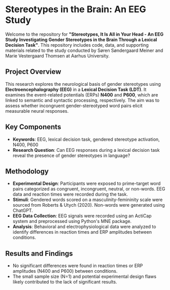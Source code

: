 # Stereotypes in the Brain: An EEG Study

Welcome to the repository for **"Stereotypes, It Is All in Your Head - An EEG Study Investigating Gender Stereotypes in the Brain Through a Lexical Decision Task"**. This repository includes code, data, and supporting materials related to the study conducted by Søren Søndergaard Meiner and Marie Vestergaard Thomsen at Aarhus University.

## Project Overview

This research explores the neurological basis of gender stereotypes using **Electroencephalography (EEG)** in a **Lexical Decision Task (LDT)**. It examines the event-related potentials (ERPs) **N400** and **P600**, which are linked to semantic and syntactic processing, respectively. The aim was to assess whether incongruent gender-stereotyped word pairs elicit measurable neural responses.

## Key Components

- **Keywords**: EEG, lexical decision task, gendered stereotype activation, N400, P600
- **Research Question**: Can EEG responses during a lexical decision task reveal the presence of gender stereotypes in language?

## Methodology

- **Experimental Design**: Participants were exposed to prime-target word pairs categorized as congruent, incongruent, neutral, or non-words. EEG data and reaction times were recorded during the task.
- **Stimuli**: Gendered words scored on a masculinity-femininity scale were sourced from Roberts & Utych (2020). Non-words were generated using ChatGPT.
- **EEG Data Collection**: EEG signals were recorded using an ActiCap system and preprocessed using Python's MNE package.
- **Analysis**: Behavioral and electrophysiological data were analyzed to identify differences in reaction times and ERP amplitudes between conditions.

## Results and Findings

- No significant differences were found in reaction times or ERP amplitudes (N400 and P600) between conditions.
- The small sample size (N=1) and potential experimental design flaws likely contributed to the lack of significant results.
